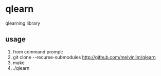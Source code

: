 # qlearn
qlearning library
## usage
1. from command prompt:
2. git clone --recurse-submodules http://github.com/melvinlim/qlearn
3. make
4. ./qlearn
